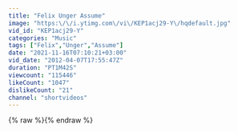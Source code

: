 ```yaml
---
title: "Felix Unger Assume"
image: "https:\/\/i.ytimg.com\/vi\/KEP1acj29-Y\/hqdefault.jpg"
vid_id: "KEP1acj29-Y"
categories: "Music"
tags: ["Felix","Unger","Assume"]
date: "2021-11-16T07:10:21+03:00"
vid_date: "2012-04-07T17:55:47Z"
duration: "PT1M42S"
viewcount: "115446"
likeCount: "1047"
dislikeCount: "21"
channel: "shortvideos"
---
```

{% raw %}{% endraw %}
